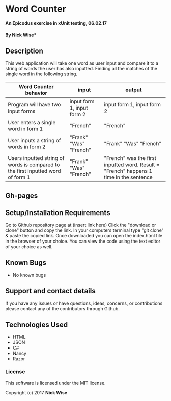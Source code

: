 # Word Counter

#### An Epicodus exercise in xUnit testing, 06.02.17

#### **By Nick Wise***

## Description

This web application will take one word as user input and compare it to a string of words the user has also inputted. Finding all the matches of the single word in the following string.

| Word Counter behavior | input  | output  |
|---|---|---|
| Program will have two input forms | input form 1, input form 2 | input form 1, input form 2 | - Need 2 input forms to gather user data.
| User enters a single word in form 1 |"French" | "French" | - Gathering input from form 1
| User inputs a string of words in form 2 | "Frank" "Was" "French" | "Frank" "Was" "French" | - Gathering input from form 2
| Users inputted string of words is compared to the first inputted word of form 1 | "Frank" "Was" "French" | "French" was the first inputted word. Result = "French" happens 1 time in the sentence | - User string input from form 1 is compared to string input of form 2.

## Gh-pages

## Setup/Installation Requirements

Go to Github repository page at (insert link here)
Click the "download or clone" button and copy the link.
In your computers terminal type "git clone" & paste the copied link.
Once downloaded you can open the index.html file in the browser of your choice.
You can view the code using the text editor of your choice as well.

## Known Bugs

* No known bugs


## Support and contact details

If you have any issues or have questions, ideas, concerns, or contributions please contact any of the contributors through Github.

## Technologies Used

* HTML
* JSON
* C#
* Nancy
* Razor

### License
This software is licensed under the MIT license.

Copyright (c) 2017 **Nick Wise**
